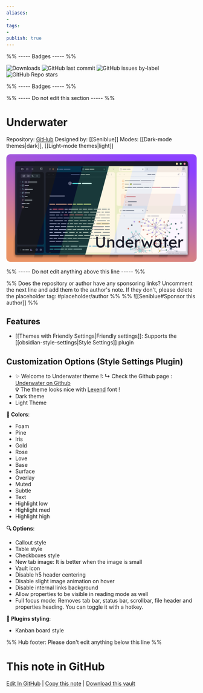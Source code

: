 ```yaml
---
aliases:
- 
tags: 
- 
publish: true
---
```


%% ----- Badges ----- %%

![Downloads](https://img.shields.io/badge/downloads-6164-573E7A?style=for-the-badge&logo=)
![GitHub last commit](https://img.shields.io/github/last-commit/Seniblue/Underwater?color=573E7A&label=last%20update&logo=github&style=for-the-badge)
![GitHub issues by-label](https://img.shields.io/github/issues/Seniblue/Underwater/help%20wanted?color=573E7A&logo=github&style=for-the-badge) 
![GitHub Repo stars](https://img.shields.io/github/stars/Seniblue/Underwater?color=573E7A&logo=github&style=for-the-badge)

%% ----- Badges ----- %%

%% ----- Do not edit this section ----- %%

# Underwater

Repository: [GitHub](https://github.com/Seniblue/Underwater)
Designed by: [[Seniblue]]
Modes: [[Dark-mode themes|dark]], [[Light-mode themes|light]]



![screenshot](https://github.com/Seniblue/Underwater/raw/HEAD/uw.png)

%% ----- Do not edit anything above this line ----- %% 

%% Does the repository or author have any sponsoring links? Uncomment the next line and add them to the author's note. If they don't, please delete the placeholder tag: #placeholder/author %%
%% ![[Seniblue#Sponsor this author]] %%


## Features

- [[Themes with Friendly Settings|Friendly settings]]: Supports the [[obsidian-style-settings|Style Settings]] plugin

## Customization Options (Style Settings Plugin) 
- ✨ Welcome to Underwater theme !: **↳** Check the Github page : [Underwater on Github](https://github.com/Seniblue/Underwater) </br> **💡** The theme looks nice with [Lexend](https://www.lexend.com/) font !
- Dark theme
- Light Theme

**🎨 Colors**: 
- Foam
- Pine
- Iris
- Gold
- Rose
- Love
- Base
- Surface
- Overlay
- Muted
- Subtle
- Text
- Highlight low
- Highlight med
- Highlight high

**🔍 Options**: 
- Callout style
- Table style
- Checkboxes style
- New tab image: It is better when the image is small
- Vault icon
- Disable h5 header centering
- Disable slight image animation on hover
- Disable internal links background
- Allow properties to be visible in reading mode as well
- Full focus mode: Removes tab bar, status bar, scrollbar, file header and properties heading. You can toggle it with a hotkey.

**🧩 Plugins styling**: 
- Kanban board style


%% Hub footer: Please don't edit anything below this line %%

# This note in GitHub

<span class="git-footer">[Edit In GitHub](https://github.dev/obsidian-community/obsidian-hub/blob/main/02%20-%20Community%20Expansions/02.05%20All%20Community%20Expansions/Themes/Underwater.md "git-hub-edit-note") | [Copy this note](https://raw.githubusercontent.com/obsidian-community/obsidian-hub/main/02%20-%20Community%20Expansions/02.05%20All%20Community%20Expansions/Themes/Underwater.md "git-hub-copy-note") | [Download this vault](https://github.com/obsidian-community/obsidian-hub/archive/refs/heads/main.zip "git-hub-download-vault") </span>
